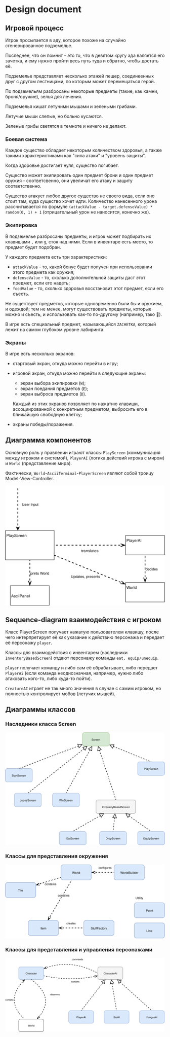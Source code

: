 # Design document 

## Игровой процесс

Игрок просыпается в аду, которое похоже на случайно сгенерированное подземелье.

Последнее, что он помнит - это то, что в девятом кругу ада валяется его зачетка, и ему нужно пройти весь путь туда и обратно, чтобы достать её.

Подземелье представляет несколько этажей пещер, соединеенных друг с другом лестницами, по которым может перемещаться герой.

По подземельям разбросаны некоторые предметы (такие, как камни, броня/оружие), зелья для лечения.

Подземелья кишат летучими мышами и зелеными грибами. 

Летучие мыши слепые, но больно кусаются.

Зеленые грибы светятся в темноте и ничего не делают.

### Боевая система

Каждое существо обладает некоторым количеством здоровья, а также такими характеристиками как "сила атаки" и "уровень защиты". 

Когда здоровье достигает нуля, существо погибает.

Существо может экипировать один предмет брони и один предмет оружия - соответсвенно, они увеличат его атаку и защиту соответственно.

Существо атакует любое другое существо не своего вида, если оно стоит там, куда существо хочет идти. Количество нанесенного урона рассчитывается по формуле `(attackValue - target.defenseValue) * random(0, 1) + 1` (отрицательный урон не наносится, конечно же).

### Экипировка

В подземелье разбросаны предметы, и игрок может подбирать их клавишами `,` или `g`, стоя над ними. Если в инвентаре есть место, то предмет будет подобран.

У каждого предмета есть три характеристики:

* `attackValue` - то, какой бонус будет получен при использовании этого предмета как оружия;
* `defenseValue` - то, сколько дополнительной защиты даст этот предмет, если его надеть;
* `foodValue` - то, сколько здоровья восстановит этот предмет, если его съесть.

Не существует предметов, которые одновременно были бы и оружием, и одеждой; тем не менее, могут существовать предметы, которые можно и съесть, и использовать как-то по-другому (например, тако :taco:).

В игре есть специальный предмет, называющийся `ZACHETKA`, который лежит на самом глубоком уровне лабиринта. 

### Экраны

В игре есть несколько экранов:

* стартовый экран, откуда можно перейти в игру;
* игровой экран, откуда можно перейти в следующие экраны:
    * экран выбора экипировки (`W`);
    * экран поедания предметов (`E`);
    * экран выброса предметов (`D`).
    
    Каждый из этих экранов позволяет по нажатию клавиши, ассоциированной с конкретным предметом, выбросить его в ближайшую свободную клетку;
* экраны победы/поражения.

## Диаграмма компонентов

Основную роль у правлении играют классы `PlayScreen` (коммуникация между игроком и системой), `PlayerAI` (логика действий игрока с миром) и `World` (представление мира).

Фактически, `World`-`AsciiTerminal`-`PlayerScreen` являют собой троицу Model-View-Controller.

![Диаграмма компонентов](./components.png)

## Sequence-diagram взаимодействия с игроком

Класс PlayerScreen получает нажатую пользователем клавишу, после чего интерпретирует её как указание к действию персонажа и передает её персонажу `player`.

Классы для взаимодействия с инвентарем (наследники `InventoryBasedScreen`) отдают персонажу команды `eat, equip/unequip`.

`player` получает команду и либо сам её обрабатывает, либо передает `PlayerAi` (если команда неоднозначная, например, нужно либо атаковать кого-то, либо куда-то пойти).

`CreatureAI` играет не так много значения в случае с самим игроком, но полностью контролирует мобов (летучих мышей). 


<!--![Sequence-diagram взаимодействия с игроком](./sequence.png)-->

## Диаграммы классов

### Наследники класса Screen

![Наследники класса Screen](./screen-classes.png)

### Классы для представления окружения

![Классы для представления окружения](./world-classes.png)

### Классы для представления и управления персонажами

![Классы для представления и управления персонажами](./characters-classes.png)